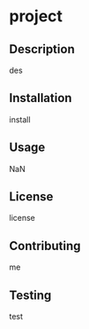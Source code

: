 # project
## Description
des
## Installation
install
## Usage
NaN
## License
license
## Contributing
me
## Testing
test
